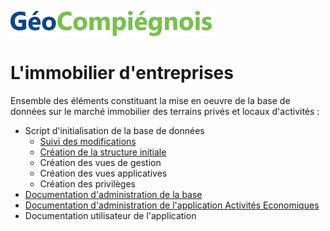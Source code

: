 ![picto](/img/geocompiegnois20.png)

# L'immobilier d'entreprises

Ensemble des éléments constituant la mise en oeuvre de la base de données sur le marché immobilier des terrains privés et locaux d'activités :

- Script d'initialisation de la base de données
  * [Suivi des modifications](SQL/IMMO_00_trace.sql)
  * [Création  de la structure initiale](SQL/IMMO_10_squelette.sql)
  * Création des vues de gestion
  * Création des vues applicatives
  * Création des privilèges
- [Documentation d'administration de la base](doc/doc_admin_bd_immo.md)
- [Documentation d'administration de l'application Activités Economiques](../../../amt_fon_eco/blob/master/doc/doc_admin_app_eco.md)
- Documentation utilisateur de l'application
